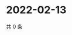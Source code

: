 # 2022-02-13

共 0 条

<!-- BEGIN WEIBO -->
<!-- 最后更新时间 Sun Feb 13 2022 20:00:42 GMT+0800 (China Standard Time) -->

<!-- END WEIBO -->

